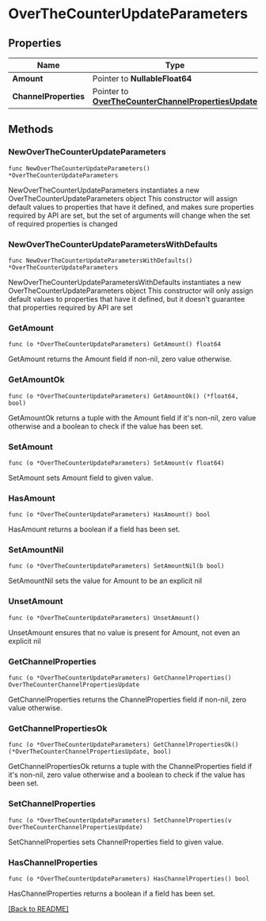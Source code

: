 # OverTheCounterUpdateParameters

## Properties

Name | Type | Description | Notes
------------ | ------------- | ------------- | -------------
**Amount** | Pointer to **NullableFloat64** |  | [optional] 
**ChannelProperties** | Pointer to [**OverTheCounterChannelPropertiesUpdate**](OverTheCounterChannelPropertiesUpdate.md) |  | [optional] 

## Methods

### NewOverTheCounterUpdateParameters

`func NewOverTheCounterUpdateParameters() *OverTheCounterUpdateParameters`

NewOverTheCounterUpdateParameters instantiates a new OverTheCounterUpdateParameters object
This constructor will assign default values to properties that have it defined,
and makes sure properties required by API are set, but the set of arguments
will change when the set of required properties is changed

### NewOverTheCounterUpdateParametersWithDefaults

`func NewOverTheCounterUpdateParametersWithDefaults() *OverTheCounterUpdateParameters`

NewOverTheCounterUpdateParametersWithDefaults instantiates a new OverTheCounterUpdateParameters object
This constructor will only assign default values to properties that have it defined,
but it doesn't guarantee that properties required by API are set

### GetAmount

`func (o *OverTheCounterUpdateParameters) GetAmount() float64`

GetAmount returns the Amount field if non-nil, zero value otherwise.

### GetAmountOk

`func (o *OverTheCounterUpdateParameters) GetAmountOk() (*float64, bool)`

GetAmountOk returns a tuple with the Amount field if it's non-nil, zero value otherwise
and a boolean to check if the value has been set.

### SetAmount

`func (o *OverTheCounterUpdateParameters) SetAmount(v float64)`

SetAmount sets Amount field to given value.

### HasAmount

`func (o *OverTheCounterUpdateParameters) HasAmount() bool`

HasAmount returns a boolean if a field has been set.

### SetAmountNil

`func (o *OverTheCounterUpdateParameters) SetAmountNil(b bool)`

 SetAmountNil sets the value for Amount to be an explicit nil

### UnsetAmount
`func (o *OverTheCounterUpdateParameters) UnsetAmount()`

UnsetAmount ensures that no value is present for Amount, not even an explicit nil
### GetChannelProperties

`func (o *OverTheCounterUpdateParameters) GetChannelProperties() OverTheCounterChannelPropertiesUpdate`

GetChannelProperties returns the ChannelProperties field if non-nil, zero value otherwise.

### GetChannelPropertiesOk

`func (o *OverTheCounterUpdateParameters) GetChannelPropertiesOk() (*OverTheCounterChannelPropertiesUpdate, bool)`

GetChannelPropertiesOk returns a tuple with the ChannelProperties field if it's non-nil, zero value otherwise
and a boolean to check if the value has been set.

### SetChannelProperties

`func (o *OverTheCounterUpdateParameters) SetChannelProperties(v OverTheCounterChannelPropertiesUpdate)`

SetChannelProperties sets ChannelProperties field to given value.

### HasChannelProperties

`func (o *OverTheCounterUpdateParameters) HasChannelProperties() bool`

HasChannelProperties returns a boolean if a field has been set.


[[Back to README]](../../README.md)


